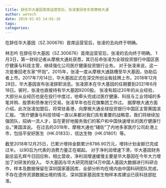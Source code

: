 ```yaml
---
title: 辞任华大基因首席运营官后，张凌重回老东家摩根大通
author: wetech
date: 2019-01-03 14:01:16
tags: 
categories: 
---
```

在辞任华大基因（SZ.300676）首席运营官后，张凌的去向终于明确。
<!-- more -->
林志吟
在辞任华大基因（SZ.300676）首席运营官后，张凌的去向终于明确。
1月3日，第一财经记者从摩根大通处获悉，其已任命张凌为全球投资银行中国区医疗健康与科技主管，继续强化公司医疗健康投资银行业务。
对于张凌来说，这一次是重回老东家“怀抱”。2015年，张凌一度从摩根大通跳槽至华大基因，协助后者上市。2017年7月14日，华大基因正式在深交所创业板挂牌上市。2018年12月28日，华大基因宣布张凌辞职消息。张凌原本在华大基因的任期要到2021年6月18日。彼时，张凌也直接持有华大基因9200股。
张凌有超过20年的从业经验，大部分从业经历也是在投行中度过，他牵头完成过医疗健康、科技与工业领域的多笔并购、股票和债券发行交易。张凌早年也在花旗集团工作过。
据摩根大通方面介绍，此次张凌加盟后，将常驻香港，向摩根大通全球投资银行中国区主管黄国滨汇报。
“医疗健康与科技领域一直以来都对我们具有重要的战略意，我们将继续加强团队，招纳一流人才，旨在更好地服务我们的客户和中国快速增长的医疗健康行业。”黄国滨说。
在过去的2018年，摩根大通也“辅佐”了内地多家医疗公司赴港上市，包括平安好医生（HK.01833）、信达生物（HK.01801）等。
 
 
 
截至2018年12月25日，已累计增持金额累计8786.90万元，增持计划金额已完成过半。
以90后为代表的消费力量正在崛起。
对于净利润增速下滑，华大基因财务副总监孔辉今日回应称，相比营收，净利润增速缓慢主要是华大基因在今年大力增加了对研发的投入。
华大基因与华大研究院就14万中国人基因大数据进行科研合作，样本及数据保留在深圳国家基因库，全部分析均在境内由中国科研团队完成，不存在遗传资源数据出境的情况，深圳国家基因库生物样本库建设已获科技部批准。
